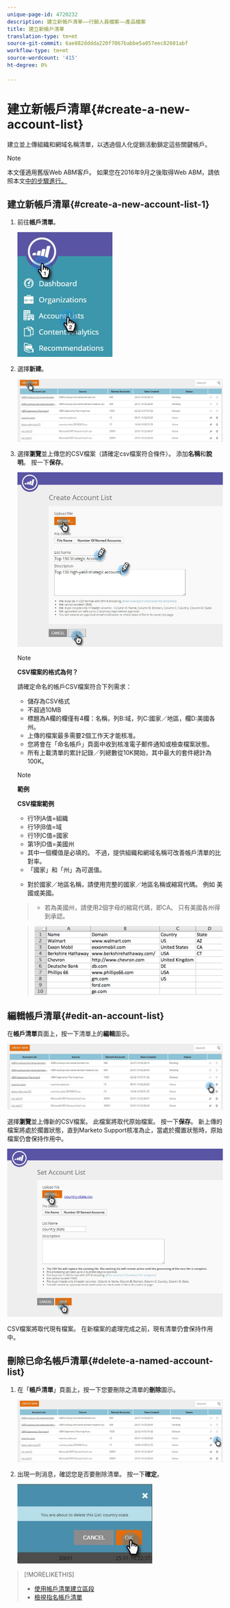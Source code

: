 ```yaml
---
unique-page-id: 4720232
description: 建立新帳戶清單——行銷人員檔案——產品檔案
title: 建立新帳戶清單
translation-type: tm+mt
source-git-commit: 6ae882dddda220f7067babbe5a057eec82601abf
workflow-type: tm+mt
source-wordcount: '415'
ht-degree: 0%

---
```



# 建立新帳戶清單{#create-a-new-account-list}

建立並上傳組織和網域名稱清單，以透過個人化促銷活動鎖定這些關鍵帳戶。

>[!NOTE]
>
>本文僅適用舊版Web ABM客戶。 如果您在2016年9月之後取得Web ABM，請依照本文[中的步驟進行。](https://docs.marketo.com/display/DOCS/Account+Lists#AccountLists-CreateaNewAccountList)

## 建立新帳戶清單{#create-a-new-account-list-1}

1. 前往&#x200B;**帳戶清單**。

   ![](assets/dropdown-account-lists-hand.jpg)

1. 選擇&#x200B;**新建**。

   ![](assets/create-new-account-list-hand.jpg)

1. 選擇&#x200B;**瀏覽**&#x200B;並上傳您的CSV檔案（請確定csv檔案符合條件）。 添加&#x200B;**名稱**&#x200B;和&#x200B;**說明**。 按一下&#x200B;**保存**。

   ![](assets/create-account-list-hands.jpg)

   >[!NOTE]
   >
   >**CSV檔案的格式為何？**
   >
   >
   >請確定命名的帳戶CSV檔案符合下列需求：
   >
   >* 儲存為CSV格式
   >* 不超過10MB
   >* 標題為A欄的欄僅有4欄：名稱，列B:域，列C:國家／地區，欄D:美國各州。
   >* 上傳的檔案最多需要2個工作天才能核准。
   >* 您將會在「命名帳戶」頁面中收到核准電子郵件通知或檢查檔案狀態。
   >* 所有上載清單的累計記錄／列總數從10K開始，其中最大的套件總計為100K。


   >[!NOTE]
   >
   >**範例**
   >
   >**CSV檔案範例**
   >
   >* 行1列A值=組織
   >* 行1列B值=域
   >* 行1列C值=國家
   >* 第1列D值=美國州
   >* 其中一個欄值是必填的。 不過，提供組織和網域名稱可改善帳戶清單的比對率。
   >* 「國家」和「州」為可選值。

      >
      >  
   * 對於國家／地區名稱，請使用完整的國家／地區名稱或縮寫代碼。 例如 美國或美國。
   >  * 若為美國州，請使用2個字母的縮寫代碼，即CA。 只有美國各州得到承認。

   >    
   >![](assets/image2015-2-25-12-3a19-3a10.png)

## 編輯帳戶清單{#edit-an-account-list}

在&#x200B;**帳戶清單**&#x200B;頁面上，按一下清單上的**編輯**圖示。

![](assets/create-new-account-list-edit.jpg)

選擇&#x200B;**瀏覽**&#x200B;並上傳新的CSV檔案。 此檔案將取代原始檔案。 按一下&#x200B;**保存**。 新上傳的檔案將處於擱置狀態，直到Marketo Support核准為止，當處於擱置狀態時，原始檔案仍會保持作用中。

![](assets/set-account-list-edit-hands.jpg)

CSV檔案將取代現有檔案。 在新檔案的處理完成之前，現有清單仍會保持作用中。

## 刪除已命名帳戶清單{#delete-a-named-account-list}

1. 在「**帳戶清單**」頁面上，按一下您要刪除之清單的**刪除**圖示。

   ![](assets/create-new-account-list-delete.jpg)

1. 出現一則消息，確認您是否要刪除清單。 按一下&#x200B;**確定**。

   ![](assets/delete-notification-hand.jpg)

>[!MORELIKETHIS]
>
>* [使用帳戶清單建立區段](create-a-segment-using-an-account-list.md)
>* [檢視指名帳戶清單](https://docs.marketo.com/pages/viewpage.action?pageid=4720244)

